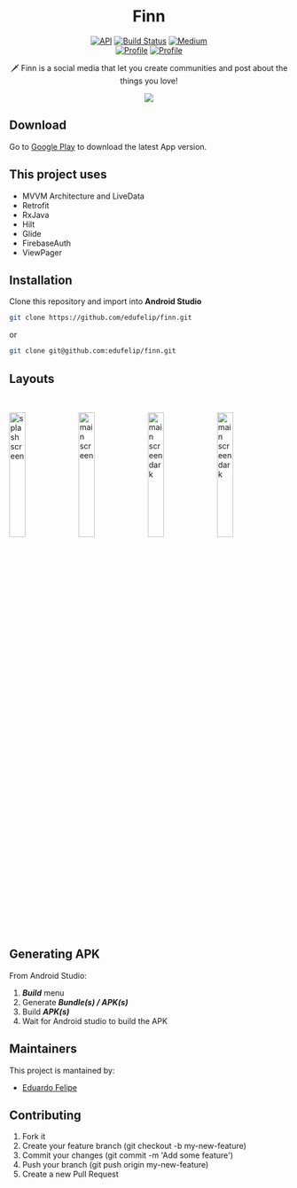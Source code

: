 <h1 align="center">Finn</h1>

<p align="center">
  <a href="https://android-arsenal.com/api?level=24"><img alt="API" src="https://img.shields.io/badge/API-24%2B-brightgreen.svg?style=flat"/></a>
  <a href="https://github.com/skydoves/Pokedex/actions"><img alt="Build Status" src="https://github.com/edufelip/amazing-note/assets/34727187/fb130185-05e9-4c68-9f9c-a0d41fcae499"/></a>
  <a href="https://medium.com/@eduardofelipi"><img alt="Medium" src="https://github.com/edufelip/amazing-note/assets/34727187/494b0020-1436-4bd4-bfef-7123815cf3cb"/></a> <br>
  <a href="https://www.youtube.com/channel/UCYcwwX7nDU_U0FP-TsXMwVg"><img alt="Profile" src="https://github.com/edufelip/amazing-note/assets/34727187/5700e2c9-dac0-4215-8a73-5ed4573cf83c"/></a> 
  <a href="https://github.com/edufelip"><img alt="Profile" src="https://github.com/edufelip/amazing-note/assets/34727187/bcdd0cf0-bafa-4e90-b910-f438304dc169"/></a> 
</p>

<p align="center">  
🗡️ Finn is a social media that let you create communities and post about the things you love!
</p>

<p align="center">
<img src="https://github.com/edufelip/finn/assets/34727187/f55b5475-8718-4891-a468-8896ec113a2e"/>
</p>

## Download
Go to [Google Play](https://play.google.com/store/apps/details?id=com.edufelip.finn) to download the latest App version.

## This project uses
* MVVM Architecture and LiveData
* Retrofit
* RxJava
* Hilt
* Glide
* FirebaseAuth
* ViewPager

## Installation
Clone this repository and import into **Android Studio**
```bash
git clone https://github.com/edufelip/finn.git
```
or

```bash
git clone git@github.com:edufelip/finn.git
```

## Layouts
<br>
  <p align="left">
            <img alt="splash screen"
            src="https://github.com/edufelip/finn/assets/34727187/1af2621d-21d5-4e06-a02b-6859336a19d1" width="24%" 
            title="splash screen">
            <img alt="main screen"
            src="https://github.com/edufelip/finn/assets/34727187/828c2285-7e8c-4356-849f-584fa4ba3324" width="24%" 
            title="main screen">
            <img alt="main screen dark"
            src="https://github.com/edufelip/finn/assets/34727187/0ca5cb51-c091-4018-b419-134885950c30" width="24%" 
            title="main screen dark">
            <img alt="main screen dark"
            src="https://github.com/edufelip/finn/assets/34727187/22b9aaea-4ef2-477f-914b-0cd74231bd1c" width="24%" 
            title="main screen dark">

## Generating APK
From Android Studio:
1. ***Build*** menu
2. Generate ***Bundle(s) / APK(s)***
3. Build ***APK(s)***
4. Wait for Android studio to build the APK

## Maintainers
This project is mantained by:
* [Eduardo Felipe](http://github.com/edufelip)

## Contributing

1. Fork it
2. Create your feature branch (git checkout -b my-new-feature)
3. Commit your changes (git commit -m 'Add some feature')
4. Push your branch (git push origin my-new-feature)
5. Create a new Pull Request
